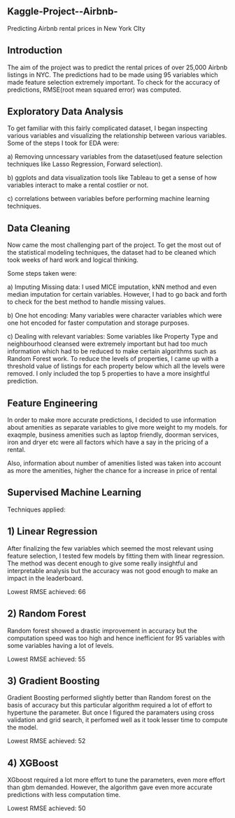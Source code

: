 ## Kaggle-Project--Airbnb-

Predicting Airbnb rental prices in New York CIty

## Introduction

The aim of the project was to predict the rental prices of over 25,000 Airbnb listings in NYC. The predictions had to be made using 95 variables which made 
feature selection extremely important. To check for the accuracy of predictions, RMSE(root mean squared error) was computed.

## Exploratory Data Analysis

To get familiar with this fairly complicated dataset, I began inspecting various variables and visualizing the relationship between various variables.
Some of the steps I took for EDA were:

a) Removing unncessary variables from the dataset(used feature selection techniques like Lasso Regression, Forward selection).

b) ggplots and data visualization tools like Tableau to get a sense of how variables interact to make a rental costlier or not. 

c) correlations between variables before performing machine learning techniques.

## Data Cleaning

Now came the most challenging part of the project. To get the most out of the statistical modeling techniques, the dataset had to be 
cleaned which took weeks of hard work and logical thinking.

Some steps taken were:

a) Imputing Missing data: I used MICE imputation, kNN method and even median imputation for certain variables. However, I had to go back and forth 
to check for the best method to handle missing values. 

b) One hot encoding: Many variables were character variables which were one hot encoded for faster computation and storage purposes.

c) Dealing with relevant variables: Some variables like Property Type and neighbourhood cleansed were extremely important but had too much information which
had to be reduced to make certain algorithms such as Random Forest work. To reduce the levels of properties, I came up with a threshold value of listings for each property 
below which all the levels were removed. I only included the top 5 properties to have a more insightful prediction. 

## Feature Engineering

In order to make more accurate predictions, I decided to use information about amenities as separate variables to give more weight to
my models. for exaqmple, business amenities such as laptop friendly, doorman services, iron and dryer etc were all factors which have a say
in the pricing of a rental.

Also, information about number of amenities listed was taken into account as more the amenities, higher the chance for a increase in price of rental

## Supervised Machine Learning

Techniques applied: 

## 1) Linear Regression

After finalizing the few variables which seemed the most relevant using feature selection, I tested few models by fitting them with
linear regression. The method was decent enough to give some really insightful and interpretable analysis but the accuracy was not good enough to 
make an impact in the leaderboard.

Lowest RMSE achieved: 66

## 2) Random Forest

Random forest showed a drastic improvement in accuracy but the computation speed was too high and hence inefficient for 95 variables 
with some variables having a lot of levels.

Lowest RMSE achieved: 55

## 3) Gradient Boosting

Gradient Boosting performed slightly better than Random forest on the basis of accuracy but this particular algorithm required a 
lot of effort to hypertune the parameter. But once I figured the paramaters using cross validation and grid search, it perfomed well as 
it took lesser time to compute the model. 

Lowest RMSE achieved: 52

## 4) XGBoost

XGboost required a lot more effort to tune the parameters, even more effort than gbm demanded. However, the algorithm gave 
even more accurate predictions with less computation time.

Lowest RMSE achieved: 50







